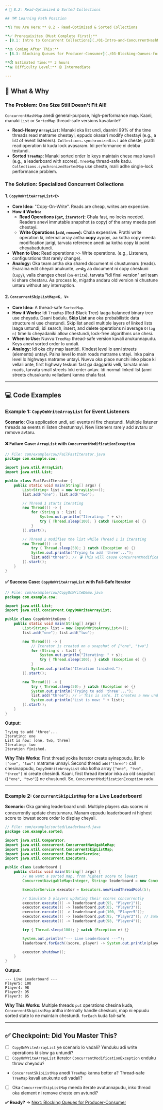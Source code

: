 ```yaml
---
# 🎯 8.2: Read-Optimized & Sorted Collections

## 🗺️ Learning Path Position

**📍 You Are Here:** 8.2 - Read-Optimized & Sorted Collections

**✅ Prerequisites (Must Complete First):**
- [8.1: Intro to Concurrent Collections](./01-Intro-and-ConcurrentHashMap.md) - `ConcurrentHashMap` gurinchi teliste, ee collections yokka trade-offs better ga ardham avtayi.

**🔜 Coming After This:**
- [8.3: Blocking Queues for Producer-Consumer](./03-Blocking-Queues-for-Producer-Consumer.md) - Producer-Consumer pattern ki backbone ayina `BlockingQueue`s gurinchi nerchukuntam.

**⏱️ Estimated Time:** 3 hours
**📊 Difficulty Level:** 🟡 Intermediate

---
```


## 🤔 What & Why

### The Problem: One Size Still Doesn't Fit All!
`ConcurrentHashMap` anedi general-purpose, high-performance map. Kaani, manaki `List` or `SortedMap` thread-safe versions kavalante?
- **Read-Heavy `ArrayList`:** Manaki oka list undi, daanini 99% of the time threads read matrame chestayi, eppudo okasari modify chestayi (e.g., a list of event listeners). `Collections.synchronizedList` use cheste, prathi read operation ki kuda lock avasaram. Idi performance ni debba testundi.
- **Sorted `TreeMap`:** Manaki sorted order lo keys maintain chese map kavali (e.g., a leaderboard with scores). `TreeMap` thread-safe kadu. `Collections.synchronizedSortedMap` use cheste, malli adhe single-lock performance problem.

### The Solution: Specialized Concurrent Collections

#### 1. `CopyOnWriteArrayList<E>`
- **Core Idea:** "Copy-On-Write". Reads are cheap, writes are expensive.
- **How it Works:**
  - **Read Operations (`get`, `iterator`):** Chala fast, no locks needed. Readers anevi immutable snapshot (a copy) of the array meeda pani chestayi.
  - **Write Operations (`add`, `remove`):** Chala expensive. Prathi write operation ki, internal array antha **copy** aypoyi, aa kotha copy meeda modification jarigi, tarvata reference anedi aa kotha copy ki point cheyabadutundi.
- **When to Use:** Read operations >> Write operations. (e.g., Listeners, configurations that rarely change).
- **Analogy:** Oka team antha oka shared document ni chustunnaru (reads). Evaraina edit cheyali anukunte, వాళ్ళు aa document ni copy cheskuni (`Copy`), valla changes chesi (`on-Write`), tarvata "idi final version" ani team ki share chestaru. Aa process lo, migatha andaru old version ni chustune untaru without any interruption.

#### 2. `ConcurrentSkipListMap<K, V>`
- **Core Idea:** A thread-safe `SortedMap`.
- **How it Works:** Idi `TreeMap` (Red-Black Tree) laaga balanced binary tree use cheyadu. Daani badulu, **Skip List** ane oka probabilistic data structure ni use chestundi. Skip list anedi multiple layers of linked lists laaga untundi, idi search, insert, and delete operations ni average `O(log n)` time lo cheyadaniki allow chestundi, lock-free algorithms use chesi.
- **When to Use:** Nuvvu `TreeMap` thread-safe version kavali anukunnapudu. Keys anevi sorted order lo undali.
- **Analogy:** Idi oka city map laantidi. Kindest level lo anni streets (elements) untayi. Paina level lo main roads matrame untayi. Inka paina level lo highways matrame untayi. Nuvvu oka place nunchi inko place ki vellali ante, first highway teskuni fast ga daggariki velli, tarvata main roads, tarvata small streets loki enter avtav. Idi normal linked list (anni streets chusukuntu velladam) kanna chala fast.

---

## 💻 Code Examples

### Example 1: `CopyOnWriteArrayList` for Event Listeners
**Scenario:** Oka application undi, adi events ni fire chestundi. Multiple listener threads aa events ni listen chestunnayi. New listeners rarely add avtaru or remove avtaru.

#### ❌ Failure Case: `ArrayList` with `ConcurrentModificationException`
```java
// File: com/example/cow/FailFastIterator.java
package com.example.cow;

import java.util.ArrayList;
import java.util.List;

public class FailFastIterator {
    public static void main(String[] args) {
        List<String> list = new ArrayList<>();
        list.add("one"); list.add("two");

        // Thread 1 starts iterating
        new Thread(() -> {
            for (String s : list) {
                System.out.println("Iterating: " + s);
                try { Thread.sleep(100); } catch (Exception e) {}
            }
        }).start();

        // Thread 2 modifies the list while Thread 1 is iterating
        new Thread(() -> {
            try { Thread.sleep(50); } catch (Exception e) {}
            System.out.println("Trying to add 'three'...");
            list.add("three"); // 💣 This will cause ConcurrentModificationException
        }).start();
    }
}
```

#### ✅ Success Case: `CopyOnWriteArrayList` with Fail-Safe Iterator
```java
// File: com/example/cow/CopyOnWriteDemo.java
package com.example.cow;

import java.util.List;
import java.util.concurrent.CopyOnWriteArrayList;

public class CopyOnWriteDemo {
    public static void main(String[] args) {
        List<String> list = new CopyOnWriteArrayList<>();
        list.add("one"); list.add("two");

        new Thread(() -> {
            // Iterator is created on a snapshot of ["one", "two"]
            for (String s : list) {
                System.out.println("Iterating: " + s);
                try { Thread.sleep(100); } catch (Exception e) {}
            }
            System.out.println("Iteration finished.");
        }).start();

        new Thread(() -> {
            try { Thread.sleep(50); } catch (Exception e) {}
            System.out.println("Trying to add 'three'...");
            list.add("three"); // ✅ This is safe. It creates a new underlying array.
            System.out.println("List is now: " + list);
        }).start();
    }
}
```
**Output:**
```
Trying to add 'three'...
Iterating: one
List is now: [one, two, three]
Iterating: two
Iteration finished.
```
**Why This Works:** First thread yokka iterator create ayinappudu, list lo `["one", "two"]` matrame unnayi. Second thread `add("three")` call chesinappudu, `CopyOnWriteArrayList` oka kotha array `["one", "two", "three"]` ni create chesindi. Kaani, first thread iterator inka aa old snapshot (`["one", "two"]`) ne chustundi. So, `ConcurrentModificationException` radu.

---

### Example 2: `ConcurrentSkipListMap` for a Live Leaderboard
**Scenario:** Oka gaming leaderboard undi. Multiple players తమ scores ni concurrently update chestunnaru. Manam eppudu leaderboard ni highest score to lowest score order lo display cheyali.
```java
// File: com/example/sorted/Leaderboard.java
package com.example.sorted;

import java.util.Comparator;
import java.util.concurrent.ConcurrentNavigableMap;
import java.util.concurrent.ConcurrentSkipListMap;
import java.util.concurrent.ExecutorService;
import java.util.concurrent.Executors;

public class Leaderboard {
    public static void main(String[] args) {
        // We want a sorted map, from highest score to lowest
        ConcurrentNavigableMap<Integer, String> leaderboard = new ConcurrentSkipListMap<>(Comparator.reverseOrder());

        ExecutorService executor = Executors.newFixedThreadPool(5);

        // Simulate 5 players updating their scores concurrently
        executor.execute(() -> leaderboard.put(95, "Player1"));
        executor.execute(() -> leaderboard.put(85, "Player3"));
        executor.execute(() -> leaderboard.put(100, "Player5"));
        executor.execute(() -> leaderboard.put(95, "Player2")); // Same score as Player1
        executor.execute(() -> leaderboard.put(98, "Player4"));

        try { Thread.sleep(100); } catch (Exception e) {}

        System.out.println("--- Live Leaderboard ---");
        leaderboard.forEach((score, player) -> System.out.println(player + ": " + score));

        executor.shutdown();
    }
}
```
**Output:**
```
--- Live Leaderboard ---
Player5: 100
Player4: 98
Player2: 95
Player3: 85
```
**Why This Works:** Multiple threads `put` operations chesina kuda, `ConcurrentSkipListMap` antha internally handle cheskuni, map ni eppudu sorted state lo ne maintain chestundi. `forEach` kuda fail-safe.

---

## ✅ Checkpoint: Did You Master This?
- [ ] `CopyOnWriteArrayList` ye scenario lo vadali? Yenduku adi write operations ki slow ga untundi?
- [ ] `CopyOnWriteArrayList` iterator `ConcurrentModificationException` enduku throw cheyadu?
- `ConcurrentSkipListMap` anedi `TreeMap` kanna better a? Thread-safe `TreeMap` kavali anukunte edi vadali?
- [ ] Oka `ConcurrentSkipListMap` meeda iterate avutunnapudu, inko thread oka element ni remove cheste em avtundi?

**✅ Ready?** → [Next: Blocking Queues for Producer-Consumer](./03-Blocking-Queues-for-Producer-Consumer.md)
